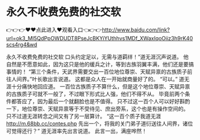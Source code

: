 # 永久不收费免费的社交软

👉👉👉♥♥点此进入♥观看入口👈👉👉http://www.baidu.com/link?url=ok3_Ml5QdPpOWDUDT8PseJcBKYiYUthhvs1MDf_XWaxIqoOiiz3h9rK40scs4rg4&wd

永久不收费免费的社交软
口头约定足以，无需与道羁绊！”道无涯沉声说道。
    他自然是不愿意如此，因为这只是他的缓兵之计，等到古族羽翼丰满，他们还是要搞事情的！
    “第三个条件，天武界需要交出一百位地位尊崇、天赋异禀的古族质子前往人间界。”叶长歌出言说道。
    这都是众人在一开始就商量好了的。
    “可以。”
    道无涯十分痛快地回应道。
    一百位古族质子不算什么，但是这个地位尊崇、天赋异禀的古族质子可就不一般了，不过眼下形式比人强，他们不得不从。
    毕竟前两个条件都答应了，因为最后一个就翻脸也是不值得。
    只不过这一百个人可以好好斟酌一下，地位尊崇、天赋异禀等于不受待见、庶出旁系，这个也是有操作空间的。
    只不过道无涯转念之间又有了另一层算计。
    “这一百个质子我道无涯
    http://m.68bb.cc/contes.php
    先出一个，将我的关门弟子道衍送往人间界，诸位可觉得还行？”
    道无涯率先出言说道。
    此言一出，满座哗然！
